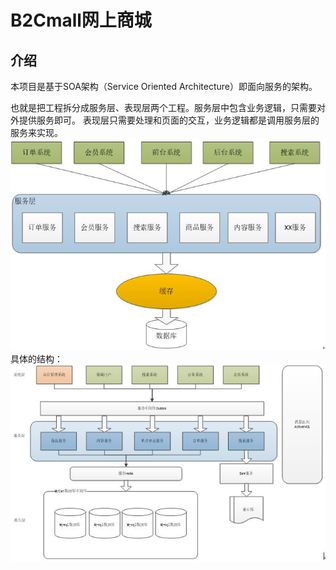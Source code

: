 # B2Cmall网上商城

## 介绍

本项目是基于SOA架构（Service Oriented Architecture）即面向服务的架构。

也就是把工程拆分成服务层、表现层两个工程。服务层中包含业务逻辑，只需要对外提供服务即可。
表现层只需要处理和页面的交互，业务逻辑都是调用服务层的服务来实现。
![](https://github.com/yamanda1996/B2Cmall/blob/master/model.JPG)<br>
具体的结构：<br>
![](https://github.com/yamanda1996/B2Cmall/blob/master/detailed.JPG)<br>




